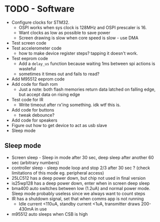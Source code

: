 # TODO - Software

- Configure clocks for STM32.
    - OSPI works when sys clock is 128MHz and OSPI prescaler is 16.
    - Want clocks as low as possible to save power
    - Screen drawing is slow when core speed is slow - use DMA
- Test screen code
- Test accelerometer code
    - how to make device register steps? tapping it doesn't work.
- Test eeprom code
    - Add a `delay_us` function because waiting 1ms between spi actions is wasteful
    - sometimes it times out and fails to read?
- Add M95512 eeprom code
- Add code for flash rom
    - Just a note: both flash memories return data latched on falling edge, but accept data on rising edge
- Test code for IR
    - Write timeout after rx'ing something. idk wtf this is.
- Add code for buttons
    - tweak debounce?
- Add code for speakers
- Figure out how to get device to act as usb slave
- Sleep mode

## Sleep mode

- Screen sleep - Sleep in mode after 30 sec, deep sleep after another 60 sec (arbitrary numbers)
- controller sleep - sleep mode loop and stop 2/3 after 30 sec ? (check limitations of this mode eg. peripheral access)
- 25LC512 has a deep power down, but chip not used in final version
- is25wp128 has a deep power down, enter when in screen deep sleep
- bma400 auto switches between low (1.2uA) and normal power mode. Sleep mode probably useless since we always want to count steps
- IR has a shutdown signal, set that when comms app is not running
    - Idle current <110uA, standby current <1uA, transmitter draws 200-430mA in use
- m95512 auto sleeps when CSB is high

